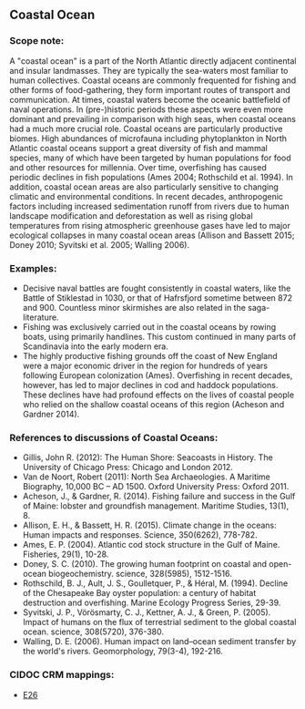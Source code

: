 
## Coastal Ocean 

###  Scope note: 
A "coastal ocean" is a part of the North Atlantic directly adjacent continental and insular landmasses. They are typically the sea-waters most familiar to human collectives. Coastal oceans are commonly frequented for fishing and other forms of food-gathering, they form important routes of transport and communication. At times, coastal waters become the oceanic battlefield of naval operations. In (pre-)historic periods these aspects were even more dominant and prevailing in comparison with high seas, when coastal oceans had a much more crucial role. Coastal oceans are particularly productive biomes. High abundances of microfauna including phytoplankton in North Atlantic coastal oceans support a great diversity of fish and mammal species, many of which have been targeted by human populations for food and other resources for millennia. Over time, overfishing has caused periodic declines in fish populations (Ames 2004; Rothschild et al. 1994). In addition, coastal ocean areas are also particularly sensitive to changing climatic and environmental conditions. In recent decades, anthropogenic factors including increased sedimentation runoff from rivers due to human landscape modification and deforestation as well as rising global temperatures from rising atmospheric greenhouse gases have led to major ecological collapses in many coastal ocean areas (Allison and Bassett 2015; Doney 2010; Syvitski et al. 2005; Walling 2006).
### Examples: 

* Decisive naval battles are fought consistently in coastal waters, like the Battle of Stiklestad in 1030, or that of Hafrsfjord sometime between 872 and 900. Countless minor skirmishes are also related in the saga-literature.
* Fishing was exclusively carried out in the coastal oceans by rowing boats, using primarily handlines. This custom continued in many parts of Scandinavia into the early modern era.
* The highly productive fishing grounds off the coast of New England were a major economic driver in the region for hundreds of years following European colonization (Ames). Overfishing in recent decades, however, has led to major declines in cod and haddock populations. These declines have had profound effects on the lives of coastal people who relied on the shallow coastal oceans of this region (Acheson and Gardner 2014). 


### References to discussions of Coastal Oceans:

* Gillis, John R. (2012): The Human Shore: Seacoasts in History. The University of Chicago Press: Chicago and London 2012.
* Van de Noort, Robert (2011): North Sea Archaeologies. A Maritime Biography, 10,000 BC – AD 1500. Oxford University Press: Oxford 2011. 
* Acheson, J., & Gardner, R. (2014). Fishing failure and success in the Gulf of Maine: lobster and groundfish management. Maritime Studies, 13(1), 8.
* Allison, E. H., & Bassett, H. R. (2015). Climate change in the oceans: Human impacts and responses. Science, 350(6262), 778-782.
* Ames, E. P. (2004). Atlantic cod stock structure in the Gulf of Maine. Fisheries, 29(1), 10-28.
* Doney, S. C. (2010). The growing human footprint on coastal and open-ocean biogeochemistry. science, 328(5985), 1512-1516.
* Rothschild, B. J., Ault, J. S., Goulletquer, P., & Héral, M. (1994). Decline of the Chesapeake Bay oyster population: a century of habitat destruction and overfishing. Marine Ecology Progress Series, 29-39.
* Syvitski, J. P., Vörösmarty, C. J., Kettner, A. J., & Green, P. (2005). Impact of humans on the flux of terrestrial sediment to the global coastal ocean. science, 308(5720), 376-380.
* Walling, D. E. (2006). Human impact on land–ocean sediment transfer by the world's rivers. Geomorphology, 79(3-4), 192-216. 

### CIDOC CRM mappings: 

* [E26](http://www.cidoc-crm.org/Entity/E26-Physical-Feature/Version-6.2.2)

